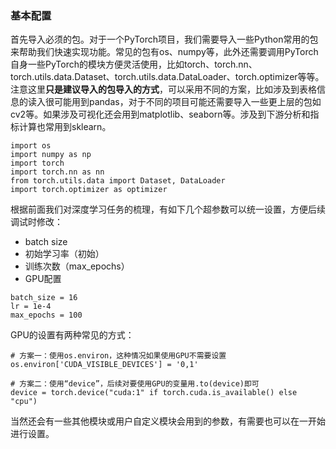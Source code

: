 ### 基本配置

首先导入必须的包。对于一个PyTorch项目，我们需要导入一些Python常用的包来帮助我们快速实现功能。常见的包有os、numpy等，此外还需要调用PyTorch自身一些PyTorch的模块方便灵活使用，比如torch、torch.nn、torch.utils.data.Dataset、torch.utils.data.DataLoader、torch.optimizer等等。注意这里**只是建议导入的包导入的方式**，可以采用不同的方案，比如涉及到表格信息的读入很可能用到pandas，对于不同的项目可能还需要导入一些更上层的包如cv2等。如果涉及可视化还会用到matplotlib、seaborn等。涉及到下游分析和指标计算也常用到sklearn。

```
import os
import numpy as np
import torch
import torch.nn as nn
from torch.utils.data import Dataset, DataLoader
import torch.optimizer as optimizer
```

根据前面我们对深度学习任务的梳理，有如下几个超参数可以统一设置，方便后续调试时修改：

- batch size
- 初始学习率（初始）
- 训练次数（max_epochs）
- GPU配置

```
batch_size = 16
lr = 1e-4
max_epochs = 100
```

GPU的设置有两种常见的方式：

```
# 方案一：使用os.environ，这种情况如果使用GPU不需要设置
os.environ['CUDA_VISIBLE_DEVICES'] = '0,1'

# 方案二：使用“device”，后续对要使用GPU的变量用.to(device)即可
device = torch.device("cuda:1" if torch.cuda.is_available() else "cpu")
```

当然还会有一些其他模块或用户自定义模块会用到的参数，有需要也可以在一开始进行设置。